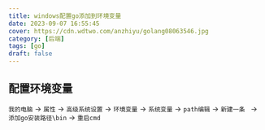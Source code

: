 ```yaml
---
title: windows配置go添加到环境变量
date: 2023-09-07 16:55:45
cover: https://cdn.wdtwo.com/anzhiyu/golang08063546.jpg
category: [后端]
tags: [go]
draft: false
---
```


## 配置环境变量

`我的电脑` ->
`属性` ->
`高级系统设置` ->
`环境变量` ->
`系统变量` ->
`path编辑` ->
`新建一条 ` ->
`添加go安装路径\bin` ->
`重启cmd`